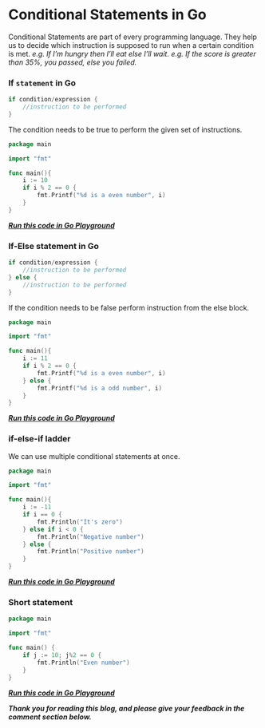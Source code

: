 # Conditional Statements in Go

Conditional Statements are part of every programming language. They help us to decide which instruction is supposed to run when a certain condition is met. *e.g. If I’m hungry then I’ll eat else I’ll wait.* *e.g. If the score is greater than 35%, you passed, else you failed.*

### If `statement` in Go

```go
if condition/expression {
    //instruction to be performed
}
```

The condition needs to be true to perform the given set of instructions.

```go
package main

import "fmt"

func main(){
    i := 10
    if i % 2 == 0 {
        fmt.Printf("%d is a even number", i)
    }
}
```

[***Run this code in Go Playground***](https://play.golang.org/p/YO_-cELIUii)

### If-Else statement in Go

```go
if condition/expression {
    //instruction to be performed
} else {
    //instruction to be performed
}
```

If the condition needs to be false perform instruction from the else block.

```go
package main

import "fmt"

func main(){
    i := 11
    if i % 2 == 0 {
        fmt.Printf("%d is a even number", i)
    } else {
        fmt.Printf("%d is a odd number", i)
    }
}
```

[***Run this code in Go Playground***](https://play.golang.org/p/Fj2fjOaeNZy)

### if-else-if ladder

We can use multiple conditional statements at once.

```go
package main

import "fmt"

func main(){
    i := -11
    if i == 0 {
        fmt.Println("It's zero")
    } else if i < 0 {
        fmt.Println("Negative number")
    } else {
        fmt.Println("Positive number")
    }
}
```

[***Run this code in Go Playground***](https://play.golang.org/p/kL1RyoKUzF-)

### Short statement

```go
package main

import "fmt"

func main() {
    if j := 10; j%2 == 0 {
        fmt.Println("Even number")
    }
}
```

[***Run this code in Go Playground***](https://play.golang.org/p/f6SyTAE1Rtz)

***Thank you for reading this blog, and please give your feedback in the comment section below.***